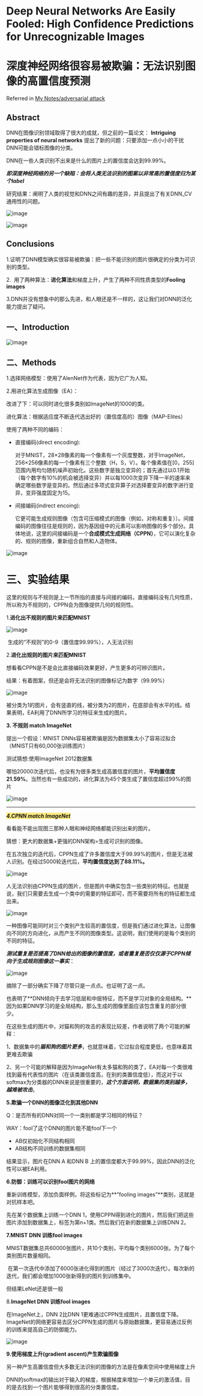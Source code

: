 # Deep Neural Networks Are Easily Fooled: High Confidence Predictions for Unrecognizable Images

# 深度神经网络很容易被欺骗：无法识别图像的高置信度预测  

Referred in [My Notes/adversarial attack](zotero://note/u/TT74AKPQ/?ignore=1&line=7)

## Abstract

DNN在图像识别领域取得了很大的成就，但之前的一篇论文： **Intriguing properties of neural networks** 提出了新的问题：只要添加一点小小的干扰DNN可能会错标图像的分类。

DNN在一些人类识别不出来是什么的图片上的置信度会达到99.99%。

***即深度神经网络的另一个缺陷：会将人类无法识别的图案以非常高的置信度归为某个label***

研究结果：阐明了人类的视觉和DNN之间有趣的差异，并且提出了有关DNN_CV通用性的问题。

![image](attachments/RWUR4U2T.png)

![image](attachments/2JYQDLJD.png)

## Conclusions

1.证明了DNN模型确实很容易被欺骗：把一些不能识别的图片很确定的分类为可识别的类型。

2\.  用了两种算法：**进化算法**和梯度上升，产生了两种不同性质类型的**Fooling images**

3.DNN并没有想象中的那么先进，和人眼还是不一样的，这让我们对DNN的泛化能力提出了疑问。

## 一、Introduction

![image](attachments/WY5D4VRH.png)

## 二、Methods

1.选择网络模型：使用了AlenNet作为代表，因为它广为人知。

2.用进化算法生成图像（EA）：

改进了下：可以同时进化很多类别如ImageNet的1000的类。

进化算法：根据适应度不断迭代选出好的（置信度高的）图像（MAP-Elites）

使用了两种不同的编码：

-   直接编码(direct encoding):
    
    <span style="background-color: rgb(255, 255, 255)">对于MNIST，28×28像素的每一个像素有一个灰度整数，对于ImageNet，256×256像素的每一个像素有三个整数（H，S，V）。每个像素值在\[0，255\]范围内用均匀随机噪声初始化。这些数字是独立变异的；首先通过以0.1开始（每个数字有10%的机会被选择变异）并以每1000次变异下降一半的速率来确定哪些数字是变异的。然后通过多项式变异算子对选择要变异的数字进行变异，变异强度固定为15。</span>
    
-   间接编码(indrect encoing):
    
    <span style="background-color: rgb(255, 255, 255)">它更可能生成规则图像（包含可压缩模式的图像（例如，对称和重复））。间接编码的图像往往是规则的，因为基因组中的元素可以影响图像的多个部分。具体地说，这里的间接编码是一个</span>**<span style="background-color: rgb(255, 255, 255)">合成模式生成网络（CPPN）</span>**<span style="background-color: rgb(255, 255, 255)">，它可以演化复杂的、规则的图像，重新组合自然和人造物体。</span>
    

![image](attachments/IVIP4LBV.png)

# 三、实验结果

<span style="background-color: rgb(255, 255, 255)">这里的规则与不规则是上一节所指的直接与间接的编码，直接编码没有几何性质，所以称为不规则的，CPPN会为图像提供几何的规则性。</span>

1.**<span style="background-color: rgb(255, 255, 255)">进化出不规则的图片来匹配MNIST</span>**

![image](attachments/TSMTSUFW.png)

​																			生成的“不规则”的0-9（置信度99.99%），人无法识别



2.**<span style="background-color: rgb(255, 255, 255)">进化出规则的图片来匹配MNIST</span>**

想看看CPPN是不是会比直接编码效果更好，产生更多的可辨识图片。

结果：有着图案，但还是会将无法识别的图像标记为数字（99.99%）

![image](attachments/G3I6B3MV.png)

<span style="background-color: rgb(255, 255, 255)">被分类为1的图片，会有竖直的线，被分类为2的图片，在底部会有水平的线。结果表明，EA利用了DNN所学习的特征来生成的图片。</span>



**3\. 不规则 match ImageNet**

提出一个假设：MNIST DNNs容易被欺骗是因为数据集太小了容易过拟合（MNIST只有60,000张训练图片）

测试猜想:使用ImageNet 2012数据集

哪怕20000次迭代后，也没有为很多类生成高置信度的图片，**平均置信度21.59%**。当然也有一些成功的，进化算法为45个类生成了置信度超过99%的图片

![image](attachments/BAQLUUID.png)

* * *

***<span style="background-color: rgba(255, 212, 0, 0.5)">4.CPNN match ImageNet</span>***

看看能不能出现图三那种人眼和神经网络都能识别出来的图片。

猜想：更大的数据集+更强的DNN架构=生成可识别的图像。

在五次独立的迭代后，CPPN生成了许多置信度大于99.99%的图片，但是无法被人识别。在经过5000轮迭代后，**平均置信度达到了88.11%。**

![image](attachments/UP3C59QQ.png)

<span style="background-color: rgb(255, 255, 255)">人无法识别由CPPN生成的图片，但是图片中确实包含一些类别的特征。也就是说，我们只需要去生成一个类中的需要的特征即可，而不需要将所有的特征都生成出来。</span>

![image](attachments/RW2S5MN6.png)

<span style="background-color: rgb(255, 255, 255)">一种图像可能同时对三个类别产生较高的置信度，但是我们通过进化算法，让图像向不同的方向进化，从而产生不同的图像类型。这说明，我们使用的是每个类别的不同的特征。</span>

***测试重复是否提高了DNN给出的图像的置信度，或者重复是否仅仅源于CPPN倾向于生成规则图像这一事实***：

![image](attachments/KFHRY45L.png)

摘除了一部分确实下降了尽管只是一点点。也证明了这一点。

也表明了**DNN倾向于去学习低层和中层特征，而不是学习对象的全局结构<span style="background-color: rgb(255, 255, 255)">。</span>**因为如果DNN学习的是全局结构，那么生成的图像里面应该包含重复的部分很少。

在这些生成的图片中，对猫和狗的攻击的表现比较差，作者说明了两个可能的解释：

1、数据集中的***猫和狗的图片更多***，也就意味着，它过拟合程度更低，也意味着其更难去欺骗

2、另一个可能的解释是因为ImageNet有太多猫和狗的类了，EA对每一个类很难找到最有代表性的图片（在该类置信度高，在别的类置信度低），而这对于以softmax为分类器的DNN来说是很重要的，***这个方面说明，数据集的类别越多，越难被攻击***。



**5.欺骗一个DNN的图像泛化到其他DNN**

Q：是否所有的DNN对同一个一类别都是学习相同的特征？

WAY：fool了这个DNN的图片能不能fool下一个

-   AB仅初始化不同结构相同
-   AB结构不同训练的数据集相同

结果显示，图片在DNN A 和DNN B 上的置信度都大于99.99%，因此DNN的泛化性可以被EA利用。



**6.防御：训练可以识别fool图片的网络**

重新训练模型，添加负面样例，将这些标记为**”fooling images”**类别，这就是对抗样本吧。

先在某个数据集上训练一个DNN 1，使用CPPN得到进化的图片，然后我们把这些图片添加到数据集上，标签为第n+1类。然后我们在新的数据集上训练DNN 2。



**7.MNIST DNN 训练fool images**

MNIST数据集总共60000张图片，共10个类别，平均每个类别6000张。为了每个类别图片数量相同。

 在第一次迭代中添加了6000张进化得到的图片（经过了3000次迭代）。每次新的迭代，我们都会增加1000张新得到的图片到训练集中。

但结果LeNet还是很一般



8.**ImageNet DNN 训练fool images**

在ImageNet上，DNN 2比DNN 1更难通过CPPN生成图片，且置信度下降。ImageNet的网络更容易去区分CPPN生成的图片与原始数据集，更容易通过反例的训练来提高自己的防御能力。

![image](attachments/TJRM5BXV.png)



**9.使用梯度上升(gradient ascent)产生欺骗图像**

另一种产生高置信度但大多数无法识别的图像的方法是在像素空间中使用梯度上升

<span style="background-color: rgb(255, 255, 255)">DNN的softmax的输出对于输入的梯度，根据梯度来增加一个单元的激活值，目的是去找到一个图片能够得到很高的分类置信度。</span>
